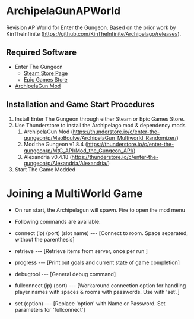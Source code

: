 # ArchipelaGunAPWorld
Revision AP World for Enter the Gungeon. Based on the prior work by KinTheInfinite (https://github.com/KinTheInfinite/Archipelago/releases).

## Required Software

- Enter The Gungeon
  - [Steam Store Page](https://store.steampowered.com/app/311690/Enter_the_Gungeon/)
  - [Epic Games Store](https://store.epicgames.com/en-US/p/enter-the-gungeon)
- [ArchipelaGun Mod](https://thunderstore.io/c/enter-the-gungeon/p/MaoBoulve/ArchipelaGun_Multiworld_Randomizer/)

## Installation and Game Start Procedures

1. Install Enter The Gungeon through either Steam or Epic Games Store.
2. Use Thunderstore to install the Archipelago mod & dependency mods
   1. ArchipelaGun Mod (https://thunderstore.io/c/enter-the-gungeon/p/MaoBoulve/ArchipelaGun_Multiworld_Randomizer/)
   2. Mod the Gungeon v1.8.4 (https://thunderstore.io/c/enter-the-gungeon/p/MtG_API/Mod_the_Gungeon_API/)
   3. Alexandria v0.4.18 (https://thunderstore.io/c/enter-the-gungeon/p/Alexandria/Alexandria/)
3. Start The Game Modded

# Joining a MultiWorld Game

* On run start, the Archipelagun will spawn. Fire to open the mod menu
 
 * Following commands are available:
 * connect (ip) (port) (slot name) --- [Connect to room. Space separated, without the parenthesis]
 * retrieve --- [Retrieve items from server, once per run ]
 * progress --- [Print out goals and current state of game completion]
 * debugtool --- [General debug command]
 
 * fullconnect (ip) (port) --- [Workaround connection option for handling player names with spaces & rooms with passwords. Use with 'set'.]
 * set (option) --- [Replace 'option' with Name or Password. Set parameters for 'fullconnect']
